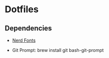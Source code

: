 # Dotfiles

## Dependencies

* [Nerd Fonts](https://www.nerdfonts.com/)

* Git Prompt: brew install git bash-git-prompt
